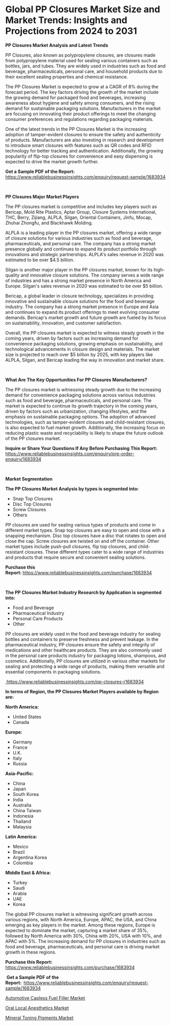 <p><h1>Global PP Closures Market Size and Market Trends: Insights and Projections from 2024 to 2031</h1></p><p><strong>PP Closures Market Analysis and Latest Trends</strong></p>
<p><p>PP Closures, also known as polypropylene closures, are closures made from polypropylene material used for sealing various containers such as bottles, jars, and tubes. They are widely used in industries such as food and beverage, pharmaceuticals, personal care, and household products due to their excellent sealing properties and chemical resistance.</p><p>The PP Closures Market is expected to grow at a CAGR of 8% during the forecast period. The key factors driving the growth of the market include the growing demand for packaged food and beverages, increasing awareness about hygiene and safety among consumers, and the rising demand for sustainable packaging solutions. Manufacturers in the market are focusing on innovating their product offerings to meet the changing consumer preferences and regulations regarding packaging materials.</p><p>One of the latest trends in the PP Closures Market is the increasing adoption of tamper-evident closures to ensure the safety and authenticity of products. Manufacturers are also investing in research and development to introduce smart closures with features such as QR codes and RFID technology for better tracking and authentication. Additionally, the growing popularity of flip-top closures for convenience and easy dispensing is expected to drive the market growth further.</p></p>
<p><strong>Get a Sample PDF of the Report:&nbsp;</strong> <a href="https://www.reliablebusinessinsights.com/enquiry/request-sample/1683934">https://www.reliablebusinessinsights.com/enquiry/request-sample/1683934</a></p>
<p>&nbsp;</p>
<p><strong>PP Closures Major Market Players</strong></p>
<p><p>The PP closures market is competitive and includes key players such as Bericap, Mold Rite Plastics, Aptar Group, Closure Systems International, THC, Berry, Zijiang, ALPLA, Silgan, Oriental Containers, Jinfu, Mocap, Zhuhai Zhongfu, and Blackhawk Molding.</p><p>ALPLA is a leading player in the PP closures market, offering a wide range of closure solutions for various industries such as food and beverage, pharmaceuticals, and personal care. The company has a strong market presence globally and continues to expand its product portfolio through innovations and strategic partnerships. ALPLA's sales revenue in 2020 was estimated to be over $4.5 billion.</p><p>Silgan is another major player in the PP closures market, known for its high-quality and innovative closure solutions. The company serves a wide range of industries and has a strong market presence in North America and Europe. Silgan's sales revenue in 2020 was estimated to be over $5 billion.</p><p>Bericap, a global leader in closure technology, specializes in providing innovative and sustainable closure solutions for the food and beverage industry. The company has a strong market presence in Europe and Asia and continues to expand its product offerings to meet evolving consumer demands. Bericap's market growth and future growth are fueled by its focus on sustainability, innovation, and customer satisfaction.</p><p>Overall, the PP closures market is expected to witness steady growth in the coming years, driven by factors such as increasing demand for convenience packaging solutions, growing emphasis on sustainability, and technological advancements in closure design and materials. The market size is projected to reach over $5 billion by 2025, with key players like ALPLA, Silgan, and Bericap leading the way in innovation and market share.</p></p>
<p>&nbsp;</p>
<p><strong>What Are The Key Opportunities For PP Closures Manufacturers?</strong></p>
<p><p>The PP closures market is witnessing steady growth due to the increasing demand for convenience packaging solutions across various industries such as food and beverage, pharmaceuticals, and personal care. The market is expected to continue its growth trajectory in the coming years, driven by factors such as urbanization, changing lifestyles, and the emphasis on sustainable packaging options. The adoption of advanced technologies, such as tamper-evident closures and child-resistant closures, is also expected to fuel market growth. Additionally, the increasing focus on reducing plastic waste and recyclability is likely to shape the future outlook of the PP closures market.</p></p>
<p><strong>Inquire or Share Your Questions If Any Before Purchasing This Report:</strong> <a href="https://www.reliablebusinessinsights.com/enquiry/pre-order-enquiry/1683934">https://www.reliablebusinessinsights.com/enquiry/pre-order-enquiry/1683934</a></p>
<p>&nbsp;</p>
<p><strong>Market Segmentation</strong></p>
<p><strong>The PP Closures Market Analysis by types is segmented into:</strong></p>
<p><ul><li>Snap Top Closures</li><li>Disc Top Closures</li><li>Screw Closures</li><li>Others</li></ul></p>
<p><p>PP closures are used for sealing various types of products and come in different market types. Snap top closures are easy to open and close with a snapping mechanism. Disc top closures have a disc that rotates to open and close the cap. Screw closures are twisted on and off the container. Other market types include push-pull closures, flip top closures, and child-resistant closures. These different types cater to a wide range of industries and products that require secure and convenient sealing solutions.</p></p>
<p><strong>Purchase this Report:&nbsp;</strong><a href="https://www.reliablebusinessinsights.com/purchase/1683934">https://www.reliablebusinessinsights.com/purchase/1683934</a></p>
<p>&nbsp;</p>
<p><strong>The PP Closures Market Industry Research by Application is segmented into:</strong></p>
<p><ul><li>Food and Beverage</li><li>Pharmaceutical Industry</li><li>Personal Care Products</li><li>Other</li></ul></p>
<p><p>PP closures are widely used in the food and beverage industry for sealing bottles and containers to preserve freshness and prevent leakage. In the pharmaceutical industry, PP closures ensure the safety and integrity of medications and other healthcare products. They are also commonly used in the personal care products industry for packaging lotions, shampoos, and cosmetics. Additionally, PP closures are utilized in various other markets for sealing and protecting a wide range of products, making them versatile and essential components in packaging solutions.</p></p>
<p><a href="https://www.reliablebusinessinsights.com/pp-closures-r1683934">&nbsp;https://www.reliablebusinessinsights.com/pp-closures-r1683934</a></p>
<p><strong>In terms of Region, the PP Closures Market Players available by Region are:</strong></p>
<p>
    <p> <strong> North America: </strong>
        <ul>
            <li>United States</li>
            <li>Canada</li>
        </ul>
        </p> 
    <p> <strong> Europe: </strong>
        <ul>
            <li>Germany</li>
            <li>France</li>
            <li>U.K.</li>
            <li>Italy</li>
            <li>Russia</li>
        </ul>
        </p> 
    <p> <strong> Asia-Pacific: </strong>
        <ul>
            <li>China</li>
            <li>Japan</li>
            <li>South Korea</li>
            <li>India</li>
            <li>Australia</li>
            <li>China Taiwan</li>
            <li>Indonesia</li>
            <li>Thailand</li>
            <li>Malaysia</li>
        </ul>
        </p> 
    <p> <strong> Latin America: </strong>
        <ul>
            <li>Mexico</li>
            <li>Brazil</li>
            <li>Argentina Korea</li>
            <li>Colombia</li>
        </ul>
        </p> 
    <p> <strong> Middle East & Africa: </strong>
        <ul>
            <li>Turkey</li>
            <li>Saudi</li>
            <li>Arabia</li>
            <li>UAE</li>
            <li>Korea</li>
        </ul>
    </p>
    </p>
<p><p>The global PP closures market is witnessing significant growth across various regions, with North America, Europe, APAC, the USA, and China emerging as key players in the market. Among these regions, Europe is expected to dominate the market, capturing a market share of 35%, followed by North America with 30%, China with 20%, USA with 10%, and APAC with 5%. The increasing demand for PP closures in industries such as food and beverage, pharmaceuticals, and personal care is driving market growth in these regions.</p></p>
<p><strong>Purchase this Report: </strong><a href="https://www.reliablebusinessinsights.com/purchase/1683934">https://www.reliablebusinessinsights.com/purchase/1683934</a></p>
<p>&nbsp;<strong>Get a Sample PDF of the Report:&nbsp;&nbsp;</strong><a href="https://www.reliablebusinessinsights.com/enquiry/request-sample/1683934">https://www.reliablebusinessinsights.com/enquiry/request-sample/1683934</a></p>
<p><strong></strong></p>
<p><p><a href="https://medium.com/@cyb3rpunksai/comprehensive-analysis-of-the-global-automotive-capless-fuel-filler-market-growth-trends-market-6d5bc5f3f53f">Automotive Capless Fuel Filler Market</a></p><p><a href="https://medium.com/@jewelmohr42/oral-local-anesthetics-industry-analysis-report-its-market-size-share-trends-by-application-9ce77fb6c750">Oral Local Anesthetics Market</a></p><p><a href="https://medium.com/@omamuller/mineral-toning-pigments-industry-analysis-report-its-market-size-share-trends-by-application-3415bbb5a3ea">Mineral Toning Pigments Market</a></p></p>